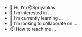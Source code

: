 - 👋 Hi, I’m @Spriyankas
- 👀 I’m interested in ...
- 🌱 I’m currently learning ...
- 💞️ I’m looking to collaborate on ...
- 📫 How to reach me ...

<!---
Spriyankas/Spriyankas is a ✨ special ✨ repository because its `README.md` (this file) appears on your GitHub profile.
You can click the Preview link to take a look at your changes.
--->
